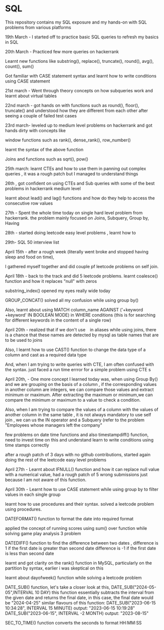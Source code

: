 # SQL
This repository contains my SQL exposure and my hands-on with SQL problems from various platforms

19th March - I started off to practice basic SQL queries to refresh my basics in SQL 

20th March - Practiced few more queries on hackerrank

Learnt new functions like substring(), replace(), truncate(), round(), avg(), count(), sum()

Got familiar with  CASE statement syntax and learnt how to write conditions using CASE statement 

21st march - Went through theory concepts on how subqueries work and learnt about virtual tables 

22nd march - got hands on with functions such as round(), floor(), truncate() and understood how they are different
from each other after seeing a couple of failed test cases 

23rd march- leveled up to medium level problems on hackerrank and got hands dirty with concepts like 

window functions such as rank(), dense_rank(), row_number()

learnt the syntax of the above function

Joins and functions such as sqrt(), pow()

25th march:
learnt CTEs and how to use them in panning out complex queries , it was a rough patch but I managed to understand things

26th , got confident on using CTEs and Sub queries with some of the best problems in hackerrank medium level

learnt about lead() and lag() functions and how do they help to access the consecutive row values 


27th - Spent the whole time today on single hard level problem from hackerrank. the problem mainly
focused on Joins, Subquery, Group by, Having

28th - started doing leetcode easy level problems , learnt how to 

29th- SQL 50  interview list

April 15th - after a rough week (literally went broke and stopped having sleep and food on time), 

I gathered myself together and did couple pf leetcode problems on self join.

April 18th - back to the track and did 5 leetcode problems. learnt coalesce() function and how it replaces "null" with zeros 

substring_index() opened my eyes really wide today

GROUP_CONCAT() solved all my confusion while using group by()

Also, learnt about using 
MATCH  column_name  AGAINST ('+keyword  +keyword' IN BOOLEAN MODE)  in   WHERE conditions
(this is for searching for different keywords in the content of a single row)

April 20th - realized that if we don't use ` ` in aliases while using joins, there is a chance that these names 
are detected by mysql  as table names that are to be used to joins

Also, I learnt how to use CAST() function to change the data type of a column and cast as a required data type

And, when I am trying to write queries with CTE, I am often confused with the syntax. just faced a run time errror for a simple problem using CTE s



April 20th, - One more concept I learned today was, when using Group By() and we are grouping on the basis of a column ,
if the corresponding values in another column are integers, we can compare those values and extract minimum or maximum. 
After extracting the maximum or minimum,we can compare the minimum or maximum to a value to check a condition. 


Also, when I am trying to compare the values of a column with the values of another column in the same table , 
it is not always mandatory to use self join , we can us the IN operator and a Subquery (refer to the problem 
"Employees whose managers left the company"


few problems on date time functions and also timestampdiff() function, need to invest time on this and understand 
learn to write conditions using time stamps correctly

after a rough patch of 3 days with no github contributions, started again doing the rest of the leetcode easy level problems

April 27th - Learnt about IFNULL() function and how it can replace null value with a numerical value, had a rough patch of 5 wrong submissions 
just because I am not aware of this function. 

April 30th - Learnt how to use CASE statement while using group by to filter values in each single group

learnt how to use procedures and their syntax. solved a leetcode problem using procedures. 

DATEFORMAT() function to format the date into required format

applied the concept of running scores using sum() over function while solving game play analysis 3 problem

DATEDIFF() function to find the difference between two dates , difference is 1 if the first date is greater than second date 
difference is -1 if the first date is less than second date 

learnt and got clarity on the rank() function in MySQL, particularly on the partition by syntax, earlier i was skeptical on this

learnt about dayofweek() function while solving a leetcode problem

DATE_SUB() function, 
let's take a closer look at this, DATE_SUB("2024-05-05",INTERVAL 10 DAY)
this function essentially subtracts the interval from the given date and returns the final date, in this case, the final date would be 
"2024-04-25"
similar flavours of this function:
DATE_SUB("2023-06-15 10:34:28", INTERVAL 15 MINUTE)
output: "2023-06-15 10:19:28"
DATE_SUB("2023-06-15", INTERVAL -2 MONTH)
output: "2023-08-15"

SEC_TO_TIME() function converts the seconds to format HH:MM:SS
